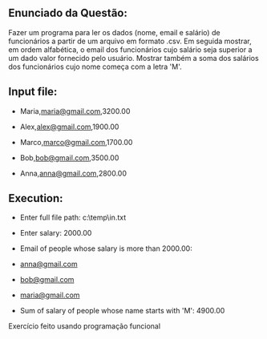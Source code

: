 ## Enunciado da Questão:

Fazer um programa para ler os dados (nome, email e salário) de funcionários a partir de um arquivo em formato .csv. Em seguida mostrar, em ordem alfabética, o email dos
funcionários cujo salário seja superior a um dado valor fornecido pelo usuário. Mostrar também a soma dos salários dos funcionários cujo nome começa com a letra 'M'.      

## Input file:
- Maria,maria@gmail.com,3200.00  
* Alex,alex@gmail.com,1900.00
+ Marco,marco@gmail.com,1700.00
- Bob,bob@gmail.com,3500.00
* Anna,anna@gmail.com,2800.00
## Execution:
- Enter full file path: c:\temp\in.txt 
* Enter salary: 2000.00
+ Email of people whose salary is more than 2000.00:
- anna@gmail.com
* bob@gmail.com
+ maria@gmail.com
- Sum of salary of people whose name starts with 'M': 4900.00

Exercício feito usando programação funcional

